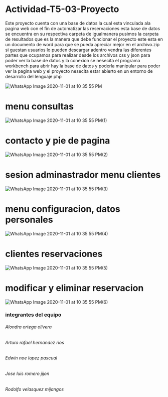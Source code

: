 # Actividad-T5-03-Proyecto
Este proyecto cuenta con una base de datos la cual esta vinculada ala pagina web con el fin de automatizar las reservaciones
esta base de datos se encuentra en su respectiva carpeta de igualmanera pusimos la carpeta de resultados 
que es la manera que debe funcionar el proyecto este esta en un documento de word para que se pueda apreciar mejor 
en el archivo.zip si guestan usuarios lo pueden descargar adentro vendra las diferentes partes que ocupamos para realizar desde 
los archivos css y json
para poder ver la base de datos y la conexion se nesecita el programa  workbench para abrir hay la base de datos y poderla manipular
para poder ver la pagina web y el proyecto nesecita estar abierto en un entorno de desarrollo del lenguaje php

![WhatsApp Image 2020-11-01 at 10 35 55 PM](https://user-images.githubusercontent.com/72948830/97830899-1e0f7880-1c94-11eb-9e28-5e12767b5577.jpeg)

# menu consultas
![WhatsApp Image 2020-11-01 at 10 35 55 PM(1)](https://user-images.githubusercontent.com/72948830/97830904-223b9600-1c94-11eb-8eb9-8152b0db304c.jpeg)

# contacto y pie de pagina
![WhatsApp Image 2020-11-01 at 10 35 55 PM(2)](https://user-images.githubusercontent.com/72948830/97830907-24055980-1c94-11eb-8486-6a5158cf88ce.jpeg)

# sesion adminastrador menu clientes
![WhatsApp Image 2020-11-01 at 10 35 55 PM(3)](https://user-images.githubusercontent.com/72948830/97830910-2667b380-1c94-11eb-87ae-44bedd481bf7.jpeg)

# menu configuracion, datos personales 
![WhatsApp Image 2020-11-01 at 10 35 55 PM(4)](https://user-images.githubusercontent.com/72948830/97830914-28ca0d80-1c94-11eb-9dd1-a80dfa29f022.jpeg)

# clientes reservaciones 
![WhatsApp Image 2020-11-01 at 10 35 55 PM(5)](https://user-images.githubusercontent.com/72948830/97830917-2b2c6780-1c94-11eb-9e43-a1954b51a406.jpeg)

# modificar y eliminar reservacion
![WhatsApp Image 2020-11-01 at 10 35 55 PM(6)](https://user-images.githubusercontent.com/72948830/97830918-2d8ec180-1c94-11eb-9848-7cd6b2271be1.jpeg)

### integrantes del equipo
###### Alondra ortega olivera
###### Arturo rafael hernandez rios
###### Edwin noe lopez pascual
###### Jose luis romero jijon
###### Rodolfo velasquez mijangos

